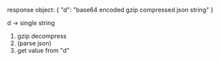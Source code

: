 response object:
    {
        "d": "base64 encoded gzip compressed json string"
    }

d -> single string

1. gzip decompress
2. (parse json)
3. get value from "d"